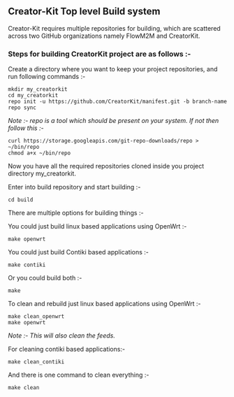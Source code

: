 ##  Creator-Kit Top level Build system

Creator-Kit requires multiple repositories for building, which are scattered across two GitHub organizations namely FlowM2M and CreatorKit.

### Steps for building CreatorKit project are as follows :-
Create a directory where you want to keep your project repositories, and run following commands :-

    mkdir my_creatorkit
    cd my_creatorkit
    repo init -u https://github.com/CreatorKit/manifest.git -b branch-name
    repo sync

_Note :- repo is a tool which should be present on your system. If not then follow this :-_

    curl https://storage.googleapis.com/git-repo-downloads/repo > ~/bin/repo
    chmod a+x ~/bin/repo

Now you have all the required repositories cloned inside you project directory my_creatorkit.

Enter into build repository and start building :-

    cd build

There are multiple options for building things :-

You could just build linux based applications using OpenWrt :-

    make openwrt

You could just build Contiki based applications :-

    make contiki

Or you could build both :-

    make

To clean and rebuild just linux based applications using OpenWrt :-

    make clean_openwrt
    make openwrt

_Note :- This will also clean the feeds._

For cleaning contiki based applications:-

    make clean_contiki

And there is one command to clean everything :-

    make clean
